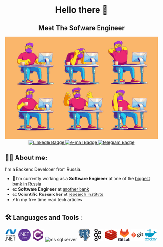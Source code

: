 <h1 align="center">
  Hello there 👋
</h1>
<div id="header" align="center">
  <h2 align="center">
    Meet The Sofware Engineer
  </h2>
  <img src="https://github.com/Arghm/Arghm/blob/main/sofware%20engineers.jpg" width="600"/>
</div>
<div id="badges" align="center">
  <a href="https://www.linkedin.com/in/sergey-pishchansky/" target="_blank" rel="noopener">
    <img src="https://img.shields.io/badge/LinkedIn-blue?style=for-the-badge&logo=linkedin&logoColor=white" alt="LinkedIn Badge"/>
  </a>
  <a href="mailto:pishchanskysv@gmail.com" target="_blank" rel="noopener">
    <img src="https://img.shields.io/badge/gmail-red?style=for-the-badge&logo=gmail&logoColor=white" alt="e-mail Badge"/>
  </a>
  <a href="https://t.me/SergeyPischanskiy" target="_blank" rel="noopener">
    <img src="https://img.shields.io/badge/telegram-blue?style=for-the-badge&logo=telegram&logoColor=white" alt="telegram Badge"/>
  </a>
</div>

## 👨‍💻 About me:
I'm a Backend Developer from Russia.
- :telescope: I’m currently working as a **Software Engineer** at one of the [biggest bank in Russia](https://www.psbank.ru/Bank)
- ex **Software Engineer** at [another bank](https://finmoll.ru/)
- ex **Scientific Researcher** at [research institute](https://inme-ras.ru/eng/)
- :zap: In my free time read tech articles

## :hammer_and_wrench: Languages and Tools :
<div>
  <img src="https://github.com/devicons/devicon/blob/master/icons/dot-net/dot-net-original-wordmark.svg" title="dotnet" alt="dotnet" width="40" height="40">
  <img src="https://github.com/devicons/devicon/blob/master/icons/dotnetcore/dotnetcore-original.svg" title="dotnet core" alt="dotnet core" width="40" height="40">
  <img src="https://github.com/devicons/devicon/blob/master/icons/csharp/csharp-original.svg" title="csharp" alt="csharp" width="40" height="40">
  <img src="https://img.icons8.com/color/512/microsoft-sql-server.png" title="ms sql server" alt="ms sql server" width="40" height="40">
  <img src="https://github.com/devicons/devicon/blob/master/icons/postgresql/postgresql-original.svg" title="postgresql" alt="postgresql" width="40" height="40">
  <img src="https://github.com/devicons/devicon/blob/master/icons/apachekafka/apachekafka-original.svg" title="kafka" alt="kafka" width="40" height="40">
  <img src="https://github.com/devicons/devicon/blob/master/icons/redis/redis-original.svg" title="redis" alt="redis" width="40" height="40">
  <img src="https://github.com/devicons/devicon/blob/master/icons/gitlab/gitlab-original-wordmark.svg" title="gitlab" alt="gitlab" width="40" height="40">
  <img src="https://github.com/devicons/devicon/blob/master/icons/git/git-original-wordmark.svg" title="git" alt="git" width="40" height="40">
  <img src="https://github.com/devicons/devicon/blob/master/icons/docker/docker-plain-wordmark.svg" title="docker" alt="docker" width="40" height="40">
</div>

<!--
**Arghm/Arghm** is a ✨ _special_ ✨ repository because its `README.md` (this file) appears on your GitHub profile.

Here are some ideas to get you started:

- 🔭 I’m currently working on ...
- 🌱 I’m currently learning ...
- 👯 I’m looking to collaborate on ...
- 🤔 I’m looking for help with ...
- 💬 Ask me about ...
- 📫 How to reach me: ...
- 😄 Pronouns: ...
- ⚡ Fun fact: ...
-->
